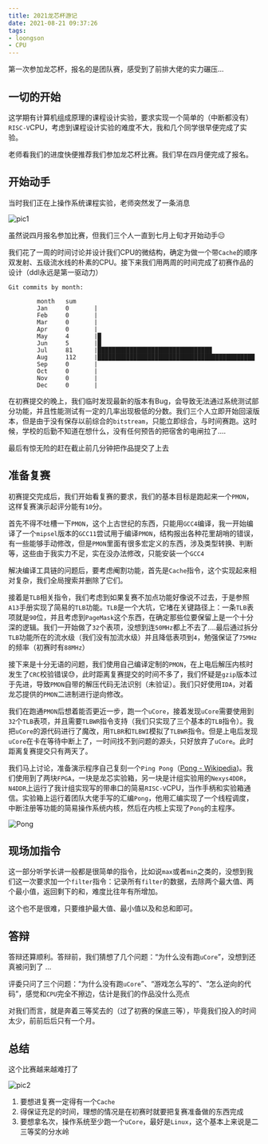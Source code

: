 ```yaml
---
title: 2021龙芯杯游记
date: 2021-08-21 09:37:26
tags:
- loongson
- CPU
---
```


第一次参加龙芯杯，报名的是团队赛，感受到了前排大佬的实力碾压...

<!-- more -->

## 一切的开始

这学期有计算机组成原理的课程设计实验，要求实现一个简单的（中断都没有）`RISC-V`CPU，考虑到课程设计实验的难度不大，我和几个同学很早便完成了实验。

老师看我们的进度快便推荐我们参加龙芯杯比赛。我们早在四月便完成了报名。

## 开始动手

当时我们正在上操作系统课程实验，老师突然发了一条消息

![pic1](pic1.png)

虽然说四月报名参加比赛，但我们三个人一直到七月上旬才开始动手😑

我们花了一周的时间讨论并设计我们CPU的微结构，确定为做一个带`Cache`的顺序双发射、五级流水线的朴素的CPU。接下来我们用两周的时间完成了初赛作品的设计（ddl永远是第一驱动力）

```
Git commits by month:

        month   sum
        Jan     0       |
        Feb     0       |
        Mar     0       |
        Apr     0       |
        May     4       |█
        Jun     5       |█
        Jul     81      |████████████████████████████████
        Aug     112     |████████████████████████████████████████████
        Sep     0       |
        Oct     0       |
        Nov     0       |
        Dec     0       |
```

在初赛提交的晚上，我们临时发现最新的版本有Bug，会导致无法通过系统测试部分功能，并且性能测试有一定的几率出现极低的分数。我们三个人立即开始回滚版本，但是由于没有保存以前综合的`bitstream`，只能立即综合，与时间赛跑。这时候，学校的后勤不知道在想什么，没有任何预告的把宿舍的电闸拉了....

最后有惊无险的赶在截止前几分钟把作品提交了上去

## 准备复赛

初赛提交完成后，我们开始看复赛的要求，我们的基本目标是跑起来一个`PMON`，这样复赛演示起评分能有`10`分。

首先不得不吐槽一下`PMON`，这个上古世纪的东西，只能用`GCC4`编译，我一开始编译了一个`mipsel`版本的`GCC11`尝试用于编译`PMON`，结构报出各种花里胡哨的错误，有一些能够手动修改，但是`PMON`里面有很多宏定义的东西，涉及类型转换、判断等，这些由于我实力不足，实在没办法修改，只能安装一个`GCC4`

解决编译工具链的问题后，要考虑阉割功能，首先是`Cache`指令，这个实现起来相对复杂，我们全局搜索并删除了它们。

接着是`TLB`相关指令，我们考虑到如果复赛不加点功能好像说不过去，于是参照`A13`手册实现了简易的`TLB`功能。`TLB`是一个大坑，它堵在关键路径上：一条`TLB`表项就是`90`位，并且考虑到`PageMask`这个东西，在确定那些位要保留上是一个十分深的逻辑。我们一开始做了`32`个表项，没想到连`50MHz`都上不去了....最后通过拆分`TLB`功能所在的流水级（我们没有加流水级）并且降低表项到`4`，勉强保证了`75MHz`的频率（初赛时有`88MHz`）

接下来是十分无语的问题，我们使用自己编译定制的`PMON`，在上电后解压内核时发生了`CRC`校验错误😓，此时距离复赛提交的时间不多了，我们怀疑是`gzip`版本过于先进，导致`PMON`自带的解压代码无法识别（未验证）。我们只好使用`IDA`，对着龙芯提供的`PMON`二进制进行逆向修改。

我们在跑通`PMON`后想着能否更近一步，跑一个`uCore`，接着发现`uCore`需要使用到`32`个`TLB`表项，并且需要`TLBWR`指令支持（我们只实现了三个基本的`TLB`指令）。我把`uCore`的源代码进行了魔改，用`TLBR`和`TLBWI`模拟了`TLBWR`指令。但是上电后发现`uCore`在卡在等待中断上了，一时间找不到问题的源头，只好放弃了`uCore`。此时距离复赛提交只有两天了。

我们马上讨论，准备演示程序自己复刻一个`Ping Pong`（[Pong - Wikipedia](https://en.wikipedia.org/wiki/Pong))。我们使用到了两块`FPGA`，一块是龙芯实验箱，另一块是计组实验用的`Nexys4DDR`，`N4DDR`上运行了我计组实现写的带串口的简易`RISC-V`CPU，当作手柄和实验箱通信。实验箱上运行着团队大佬手写的汇编`Pong`，他用汇编实现了一个线程调度，中断注册等功能的简易操作系统内核，然后在内核上实现了`Pong`的主程序。

![Pong](pong.png)

## 现场加指令

这一部分听学长讲一般都是很简单的指令，比如说`max`或者`min`之类的，没想到我们这一次要求加一个`filter`指令：记录所有`filter`的数据，去除两个最大值、两个最小值，返回剩下的和，难度比往年有所增加。

这个也不是很难，只要维护最大值、最小值以及和总和即可。

## 答辩

答辩还算顺利。答辩前，我们猜想了几个问题：“为什么没有跑`uCore`”，没想到还真被问到了 ...

评委只问了三个问题：“为什么没有跑`uCore`”、“游戏怎么写的”、“怎么逆向的代码”，感觉和`CPU`完全不擦边，估计是我们的作品没什么亮点

对我们而言，就是奔着三等奖去的（过了初赛的保底三等），毕竟我们投入的时间太少，前前后后只有一个月。

## 总结

这个比赛越来越难打了

![pic2](pic2.jpg)

1. 要想进复赛一定得有一个`Cache`
2. 得保证充足的时间，理想的情况是在初赛时就要把复赛准备做的东西完成
3. 要想拿名次，操作系统至少跑一个`uCore`，最好是`Linux`，这个基本上来说是二三等奖的分水岭

